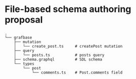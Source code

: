 # File-based schema authoring proposal

```
.
└── grafbase
    ├── mutation
    │   └── create_post.ts     # createPost mutation
    ├── query
    │   └── posts.ts           # posts query
    ├── schema.graphql         # SDL schema
    └── types
        └── post
            └── comments.ts    # Post.comments field
```
